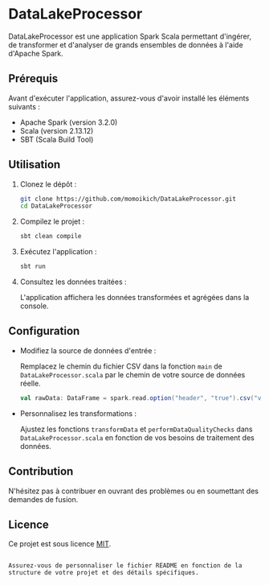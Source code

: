 # DataLakeProcessor

DataLakeProcessor est une application Spark Scala permettant d'ingérer, de transformer et d'analyser de grands ensembles de données à l'aide d'Apache Spark.

## Prérequis

Avant d'exécuter l'application, assurez-vous d'avoir installé les éléments suivants :

- Apache Spark (version 3.2.0)
- Scala (version 2.13.12)
- SBT (Scala Build Tool)

## Utilisation

1. Clonez le dépôt :

   ```bash
   git clone https://github.com/momoikich/DataLakeProcessor.git
   cd DataLakeProcessor
   ```

2. Compilez le projet :

   ```bash
   sbt clean compile
   ```

3. Exécutez l'application :

   ```bash
   sbt run
   ```

4. Consultez les données traitées :

   L'application affichera les données transformées et agrégées dans la console.

## Configuration

- Modifiez la source de données d'entrée :

  Remplacez le chemin du fichier CSV dans la fonction `main` de `DataLakeProcessor.scala` par le chemin de votre source de données réelle.

  ```scala
  val rawData: DataFrame = spark.read.option("header", "true").csv("votre/chemin/vers/les/données.csv")
  ```

- Personnalisez les transformations :

  Ajustez les fonctions `transformData` et `performDataQualityChecks` dans `DataLakeProcessor.scala` en fonction de vos besoins de traitement des données.

## Contribution

N'hésitez pas à contribuer en ouvrant des problèmes ou en soumettant des demandes de fusion.

## Licence

Ce projet est sous licence [MIT](LICENSE).
```

Assurez-vous de personnaliser le fichier README en fonction de la structure de votre projet et des détails spécifiques.
 
